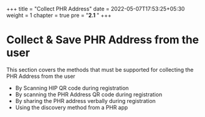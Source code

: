 +++
title = "Collect PHR Address"
date = 2022-05-07T17:53:25+05:30
weight = 1
chapter = true
pre = "<b>2.1 </b>"
+++

# Collect & Save PHR Address from the user

This section covers the methods that must be supported for collecting the PHR Address from the user

- By Scanning HIP QR code during registration
- By scanning the PHR Address QR code during registration
- By sharing the PHR address verbally during registration
- Using the discovery method from a PHR app 


